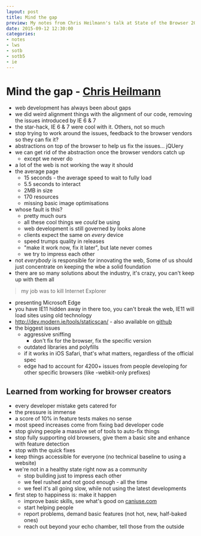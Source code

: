 ```yaml
---
layout: post
title: Mind the gap
preview: My notes from Chris Heilmann's talk at State of the Browser 2015
date: 2015-09-12 12:30:00
categories:
- notes
- lws
- sotb
- sotb5
- ie
---
```


# Mind the gap - [Chris Heilmann](@codepo8)

- web development has always been about gaps
- we did weird alignment things with the alignment of our code, removing the issues introduced by IE 6 & 7
- the star-hack, IE 6 & 7 were cool with it. Others, not so much
- stop trying to work around the issues, feedback to the browser vendors so they can fix it?
- abstractions on top of the browser to help us fix the issues... jQUery
- we can get rid of the abstraction once the browser vendors catch up
	- except we never do
- a lot of the web is not working the way it should
- the average page
	- 15 seconds - the average speed to wait to fully load
	- 5.5 seconds to interact
	- 2MB in size
	- 170 resources
	- missing basic image optimisations
- whose fault is this?
	- pretty much ours
	- all these cool things we *could* be using
	- web development is still governed by looks alone
	- clients expect the same on *every* device
	- speed trumps quality in releases
	- "make it work now, fix it later", but late never comes
	- we try to impress each other
- not *everybody* is responsible for innovating the web, Some of us should just concentrate on keeping the wbe a solid foundation
- there are so many solutions about the industry, it's crazy, you can't keep up with them all

> my job was to kill Internet Explorer

- presenting Microsoft Edge
- you have IE11 hidden away in there too, you can't break the web, IE11 will load sites using old technology
- http://dev.modern.ie/tools/staticscan/ - also available on [github](https://github.com/MicrosoftEdge/static-code-scan)
- the biggest issues
	- aggressive sniffing
		- don't fix for the browser, fix the specific version
	- outdated libraries and polyfills
	- if it works in iOS Safari, that's what matters, regardless of the official spec
	- edge had to account for 4200+ issues from people developing for other specific browsers (like -webkit-only prefixes)

## Learned from working for browser creators

- every developer mistake gets catered for
- the pressure is immense
- a score of 10% in feature tests makes no sense
- most speed increases come from fixing bad developer code
- stop giving people a massive set of tools to auto-fix things
- stop fully supporting old browsers, give them a basic site and enhance with feature detection
- stop with the quick fixes
- keep things accessible for everyone (no technical baseline to using a website)
- we're not in a healthy state right now as a community
	- stop building just to impress each other
	- we feel rushed and not good enough - all the time
	- we feel it's all going slow, while not using the latest developments
- first step to happiness is: make it happen
	- improve basic skills, see what's good on [caniuse.com](http://caniuse.com)
	- start helping people
	- report problems, demand basic features (not hot, new, half-baked ones)
	- reach out beyond your echo chamber, tell those from the outside 
